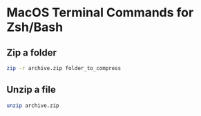 # MacOS Terminal Commands for Zsh/Bash

## Zip a folder

```bash
zip -r archive.zip folder_to_compress
```

## Unzip a file

```bash
unzip archive.zip
```
